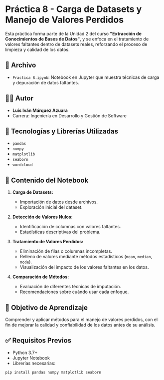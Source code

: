 # Práctica 8 - Carga de Datasets y Manejo de Valores Perdidos

Esta práctica forma parte de la Unidad 2 del curso **"Extracción de Conocimientos de Bases de Datos"**, y se enfoca en el tratamiento de valores faltantes dentro de datasets reales, reforzando el proceso de limpieza y calidad de los datos.

## 📁 Archivo

- `Practica 8.ipynb`: Notebook en Jupyter que muestra técnicas de carga y depuración de datos faltantes.

## 👨‍💻 Autor

- **Luis Iván Márquez Azuara**  
- Carrera: Ingeniería en Desarrollo y Gestión de Software  

## 🧰 Tecnologías y Librerías Utilizadas

- `pandas`
- `numpy`
- `matplotlib`
- `seaborn`
- `wordcloud`

## 🧪 Contenido del Notebook

1. **Carga de Datasets:**
   - Importación de datos desde archivos.
   - Exploración inicial del dataset.

2. **Detección de Valores Nulos:**
   - Identificación de columnas con valores faltantes.
   - Estadísticas descriptivas del problema.

3. **Tratamiento de Valores Perdidos:**
   - Eliminación de filas o columnas incompletas.
   - Relleno de valores mediante métodos estadísticos (`mean`, `median`, `mode`).
   - Visualización del impacto de los valores faltantes en los datos.

4. **Comparación de Métodos:**
   - Evaluación de diferentes técnicas de imputación.
   - Recomendaciones sobre cuándo usar cada enfoque.

## 🎯 Objetivo de Aprendizaje

Comprender y aplicar métodos para el manejo de valores perdidos, con el fin de mejorar la calidad y confiabilidad de los datos antes de su análisis.

## ✅ Requisitos Previos

- Python 3.7+
- Jupyter Notebook
- Librerías necesarias:

```bash
pip install pandas numpy matplotlib seaborn
